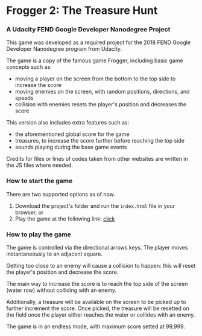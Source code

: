 # Frogger 2: The Treasure Hunt

### A Udacity FEND Google Developer Nanodegree Project

This game was developed as a required project for the 2018 FEND Google Developer Nanodegree program from Udacity.

The game is a copy of the famous game Frogger, including basic game concepts such as:
- moving a player on the screen from the bottom to the top side to increase the score
- moving enemies on the screen, with random positions, directions, and speeds
- collision with enemies resets the player's position and decreases the score

This version also includes extra features such as:
- the aforementioned global score for the game
- treasures, to increase the score further before reaching the top side
- sounds playing during the base game events

Credits for files or lines of codes taken from other websites are written in the JS files where needed.

### How to start the game

There are two supported options as of now.
1. Download the project's folder and run the `index.html` file in your browser.
or
2. Play the game at the following link: [click](https://gcostanzoweb.github.io/udacity-google/fend/frontend-nanodegree-arcade-game/ "click")

### How to play the game

The game is controlled via the directional arrows keys. The player moves instantaneously to an adjacent square.

Getting too close to an enemy will cause a collision to happen: this will reset the player's position and decrease the score.

The main way to increase the score is to reach the top side of the screen (water row) without colliding with an enemy.

Additionally, a treasure will be available on the screen to be picked up to further increment the score. Once picked, the treasure will be resetted on the field once the player either reaches the water or collides with an enemy.

The game is in an endless mode, with maximum score setted at 99,999.
